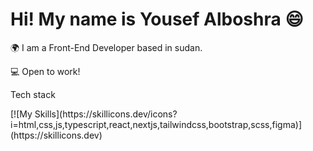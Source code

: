 <h1>Hi! My name is Yousef Alboshra 😄</h1>
<p>🌍  I am a Front-End Developer based in sudan.</p>
<p>💻 Open to work!</p>

<p>Tech stack</p>[![My Skills](https://skillicons.dev/icons?i=html,css,js,typescript,react,nextjs,tailwindcss,bootstrap,scss,figma)](https://skillicons.dev)


<!---
JoeMicro240528/JoeMicro240528 is a ✨ special ✨ repository because its `README.md` (this file) appears on your GitHub profile.
You can click the Preview link to take a look at your changes.
--->
